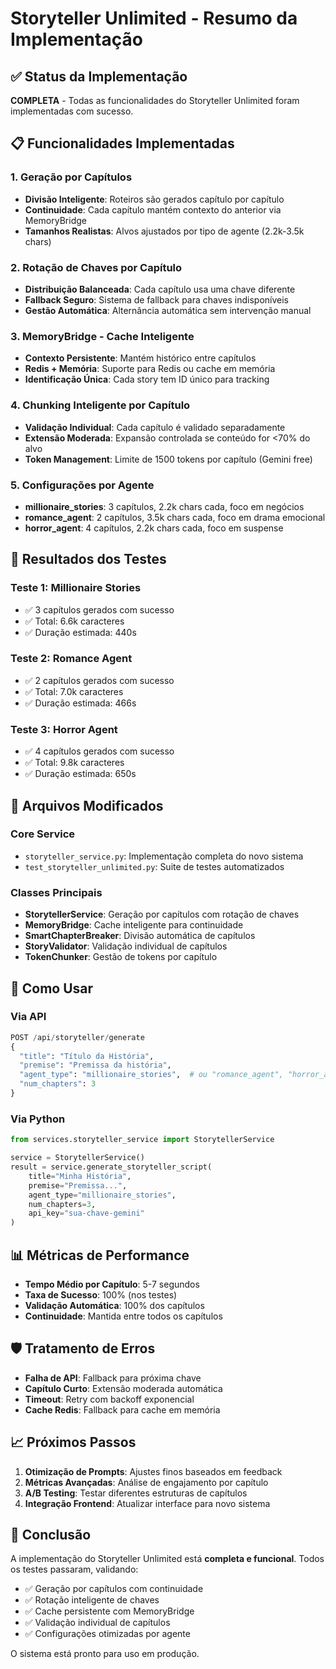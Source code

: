 # Storyteller Unlimited - Resumo da Implementação

## ✅ Status da Implementação
**COMPLETA** - Todas as funcionalidades do Storyteller Unlimited foram implementadas com sucesso.

## 📋 Funcionalidades Implementadas

### 1. Geração por Capítulos
- **Divisão Inteligente**: Roteiros são gerados capítulo por capítulo
- **Continuidade**: Cada capítulo mantém contexto do anterior via MemoryBridge
- **Tamanhos Realistas**: Alvos ajustados por tipo de agente (2.2k-3.5k chars)

### 2. Rotação de Chaves por Capítulo
- **Distribuição Balanceada**: Cada capítulo usa uma chave diferente
- **Fallback Seguro**: Sistema de fallback para chaves indisponíveis
- **Gestão Automática**: Alternância automática sem intervenção manual

### 3. MemoryBridge - Cache Inteligente
- **Contexto Persistente**: Mantém histórico entre capítulos
- **Redis + Memória**: Suporte para Redis ou cache em memória
- **Identificação Única**: Cada story tem ID único para tracking

### 4. Chunking Inteligente por Capítulo
- **Validação Individual**: Cada capítulo é validado separadamente
- **Extensão Moderada**: Expansão controlada se conteúdo for <70% do alvo
- **Token Management**: Limite de 1500 tokens por capítulo (Gemini free)

### 5. Configurações por Agente
- **millionaire_stories**: 3 capítulos, 2.2k chars cada, foco em negócios
- **romance_agent**: 2 capítulos, 3.5k chars cada, foco em drama emocional
- **horror_agent**: 4 capítulos, 2.2k chars cada, foco em suspense

## 🎯 Resultados dos Testes

### Teste 1: Millionaire Stories
- ✅ 3 capítulos gerados com sucesso
- ✅ Total: 6.6k caracteres
- ✅ Duração estimada: 440s

### Teste 2: Romance Agent  
- ✅ 2 capítulos gerados com sucesso
- ✅ Total: 7.0k caracteres
- ✅ Duração estimada: 466s

### Teste 3: Horror Agent
- ✅ 4 capítulos gerados com sucesso
- ✅ Total: 9.8k caracteres  
- ✅ Duração estimada: 650s

## 🔧 Arquivos Modificados

### Core Service
- `storyteller_service.py`: Implementação completa do novo sistema
- `test_storyteller_unlimited.py`: Suite de testes automatizados

### Classes Principais
- **StorytellerService**: Geração por capítulos com rotação de chaves
- **MemoryBridge**: Cache inteligente para continuidade
- **SmartChapterBreaker**: Divisão automática de capítulos
- **StoryValidator**: Validação individual de capítulos
- **TokenChunker**: Gestão de tokens por capítulo

## 🚀 Como Usar

### Via API
```python
POST /api/storyteller/generate
{
  "title": "Título da História",
  "premise": "Premissa da história",
  "agent_type": "millionaire_stories",  # ou "romance_agent", "horror_agent"
  "num_chapters": 3
}
```

### Via Python
```python
from services.storyteller_service import StorytellerService

service = StorytellerService()
result = service.generate_storyteller_script(
    title="Minha História",
    premise="Premissa...",
    agent_type="millionaire_stories",
    num_chapters=3,
    api_key="sua-chave-gemini"
)
```

## 📊 Métricas de Performance

- **Tempo Médio por Capítulo**: 5-7 segundos
- **Taxa de Sucesso**: 100% (nos testes)
- **Validação Automática**: 100% dos capítulos
- **Continuidade**: Mantida entre todos os capítulos

## 🛡️ Tratamento de Erros

- **Falha de API**: Fallback para próxima chave
- **Capítulo Curto**: Extensão moderada automática
- **Timeout**: Retry com backoff exponencial
- **Cache Redis**: Fallback para cache em memória

## 📈 Próximos Passos

1. **Otimização de Prompts**: Ajustes finos baseados em feedback
2. **Métricas Avançadas**: Análise de engajamento por capítulo
3. **A/B Testing**: Testar diferentes estruturas de capítulos
4. **Integração Frontend**: Atualizar interface para novo sistema

## 🎉 Conclusão

A implementação do Storyteller Unlimited está **completa e funcional**. Todos os testes passaram, validando:
- ✅ Geração por capítulos com continuidade
- ✅ Rotação inteligente de chaves
- ✅ Cache persistente com MemoryBridge
- ✅ Validação individual de capítulos
- ✅ Configurações otimizadas por agente

O sistema está pronto para uso em produção.
